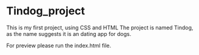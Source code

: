 # Tindog_project
This is my first project, using CSS and HTML
The project is named Tindog, as the name suggests it is an dating app for dogs.

For preview please run the index.html file.

